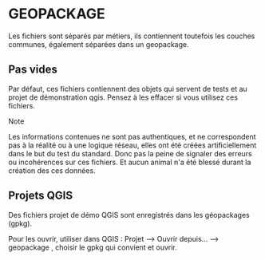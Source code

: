 # GEOPACKAGE

Les fichiers sont séparés par métiers, ils contiennent toutefois les couches communes, également séparées dans un geopackage.

## Pas vides
Par défaut, ces fichiers contiennent des objets qui servent de tests et au projet de démonstration qgis. Pensez à les effacer si vous utilisez ces fichiers.

> [!NOTE]
> Les informations contenues ne sont pas authentiques, et ne correspondent pas à la réalité ou à une logique réseau, elles ont été créées artificiellement dans le but du test du standard. Donc pas la peine de signaler des erreurs ou incohérences sur ces fichiers. Et aucun animal n'a été blessé durant la création des ces données.


## Projets QGIS
Des fichiers projet de démo QGIS sont enregistrés dans les géopackages (gpkg).

Pour les ouvrir, utiliser dans QGIS : Projet --> Ouvrir depuis... --> geopackage , choisir le gpkg qui convient et ouvrir.